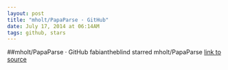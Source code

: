 ```yaml
---
layout: post
title: "mholt/PapaParse · GitHub"
date: July 17, 2014 at 06:14AM
tags: github, stars
---
```

##mholt/PapaParse · GitHub
fabiantheblind starred mholt/PapaParse
[link to source](http://ift.tt/1mMaTSz) 
